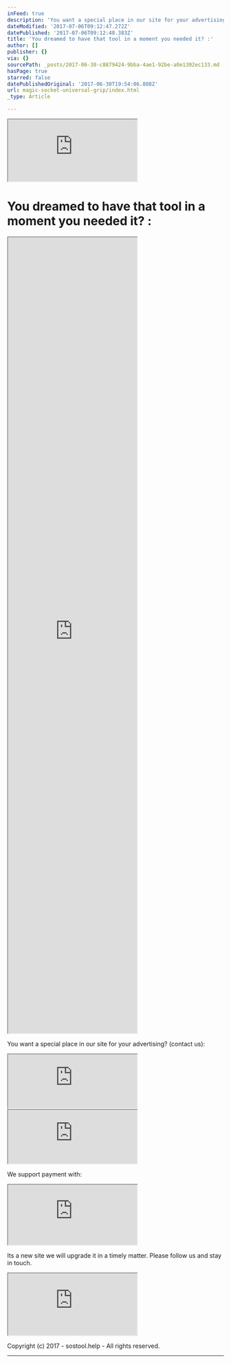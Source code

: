 ```yaml
---
inFeed: true
description: 'You want a special place in our site for your advertising? (contact us):'
dateModified: '2017-07-06T09:12:47.272Z'
datePublished: '2017-07-06T09:12:48.383Z'
title: 'You dreamed to have that tool in a moment you needed it? :'
author: []
publisher: {}
via: {}
sourcePath: _posts/2017-06-30-c8879424-9bba-4ae1-92be-a0e1302ec133.md
hasPage: true
starred: false
datePublishedOriginal: '2017-06-30T19:54:06.808Z'
url: magic-socket-universal-grip/index.html
_type: Article

---
```

<iframe src="https://the-grid.github.io/ed-userhtml/?g=eJwFwc0KQEAQAOBX2fYuDkoKxQkRB3HUtIYGu-tnKG_v-yKNDMKAxlgu1i47OjcxOi9eNJMCJmukUNYwGo5lCDzpowJcB2rqtT3yUekz87Lv6sqtrYqgTs_eT5_Qk8JNflMUIIM" height="144" style=""></iframe>

# **You dreamed to have that tool in a moment you needed it? :**

<iframe src="https://the-grid.github.io/ed-userhtml/?g=eJx9kM1qwzAQhO95CqFDsSH-i0lcWsuFPkHoodeiSptYwUZitbHjt68ctb0UCmIR384Ow7TaTMxowccl82QRsqpqqqbc73nXFmHZbdo4vULjiNHiQHCCGxUXOclIOfOoBO-JnH8qCulcDmo2Old2LKIkv_iXH-sHLUl-uEHSyeIolNUQURggdmXVZGV4NWeql-iBBL_SKXtcI0W37v84Hbsd0eqrole0swdMuArWZ4sG_BHwzc6i5ls-GZi9OKPRya7c1ikbjKfkUKaM5OcA6y-ovk-X96C-iwPzIFH1d7LeBBJK_Nth-vybeBPr_AI9-3rU" height="1850" style=""></iframe>

You want a special place in our site for your advertising? (contact us):

<iframe src="https://the-grid.github.io/ed-userhtml/?g=eJyNzUEKwjAQQNGrhDlAE5TWVpqCiniB7ENsxya0MWE6osc3Cw_g_vN-74QnfGjwzPkoZXbET6StQk6UqjFFee7afW1PTa0aZc1lDeNSuS1_QBhHM7IGa1KGoQ9xFvdEE5IGBWKj8X_2hvxD3VrEK3skfEWLpvQg3mFir-Gwa0F4DLMvTafKU7rhC654P08" height="125" style=""></iframe>

<iframe src="https://the-grid.github.io/ed-userhtml/?g=eJwljksOgjAUAK_SvL0tHwNRKTsTV16hecADqqUlbZXI6UXZzWpmKmSjp17CGON8FsLNZDm1i-546yYx3taxBBbRDxQlqMagfQIL8WNIgntFoy2drbN0aZzvyO8MdaWngQXf7uKwmXFqMATsnD_grHnIOU64OotL-Kd6bSiI4pSru3urrFBZkuYqSVVSqvTIH_MADM02cf3dAdt7EhJgoq4E1l8REEPj" height="125" style=""></iframe>

We support payment with:

<iframe src="https://the-grid.github.io/ed-userhtml/?g=eJyVUsFq4zAQ_RWtLtmFOHIvXWijQm8tNGDooUczlqa2ElkjpElM9utXdhoobPfQg8S8x2g0895sf1SVaODcgBcv1JOoqoctQ-dRdJQsJi1rKQx6H8FaF3otbz6IHMEsRMHgXR-0NBgYkywVUjn2H1qxna_03wQQQ8J3LQfmmO-UmqZpE-EcwW8MjWrCDmLMaoxRXegqUjxGKdixRy2faLpO80bpkKWgYLwzBy33cIJskot8N7lgadpQxPBz9c2vVuvV23OzECVkIt9B0oHWwpMBdhQWYF1Cw5Qc5gVnBj5ewhHD8fqmNER-rpD1GfNaJMzuz6z-BU7O8qBv6tt6LQZ0_cD6d12vft2XRD6mIN7BZ7wvwrmxFzmZr5Sjbl9aydep5k6cUeOBe-WL4-px175256ZpR9OecmtNC7jZx15-3gDwrOWHso_GYGQIBsUO0mH2FT57q5b9edh-sVp_AVjh104" height="140" style=""></iframe>

Its a new site we will upgrade it in a timely matter. Please follow us and stay in touch.

<iframe src="https://the-grid.github.io/ed-userhtml/?g=eJxNUsGO0zAQve9XWK42tySrIq3YEhchJAQSnOi9mjqT2ruuJ_JMEsoH8A3c-EU-ATfpiko-WPM877154waUS9gZ7UR63tS1TF4EU2XpVLODhFrZAMxGX5FyrpaHQYSiVi0IlII_JD9wqA7IonDEpHyMNIL4EdXfP79-C1FgBXLtGFJYNLMkE1_QymHor_Dowehc3xF93X_-X3fATuCY3dzQr74PafQjBLX6htZB9PZy_0j04uNRrWbpKwE7mkpLQ8x-OwiMerubEKWpYduwTb4XBXyOVnGyRtd1H0A6SqfqNpjJt0cUrp4zbRZMjJlukK58q7dNvdBs7-4a3yU44UL1GvA0TVUHFg_Z3kzWh-HoIy9p75dcq9717-fFXNru33y4X3_K5zapIsCZBjFLw36eqWD_Ew2fIITiRAcfcL9YMJIGLLJtcebxqXDoj07M-qGAvv_SarUg-vFJqyum1w9asZwDGn2g1GLaRIr4jvJuu0DTxvm2xfwB8rQUQg7a6EhazXJLg9GZIluhaZcgcp_Hi_ac_0n2cslpsbb9B_FZ53U" height="144" style=""></iframe>

Copyright (c) 2017 - sostool.help - All rights reserved.

---
